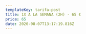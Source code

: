 ```yaml
---
templateKey: tarifa-post
title: 1X A LA SEMANA (2H) - 65 €
price: 65
date: 2020-08-07T13:17:19.816Z
---
```

